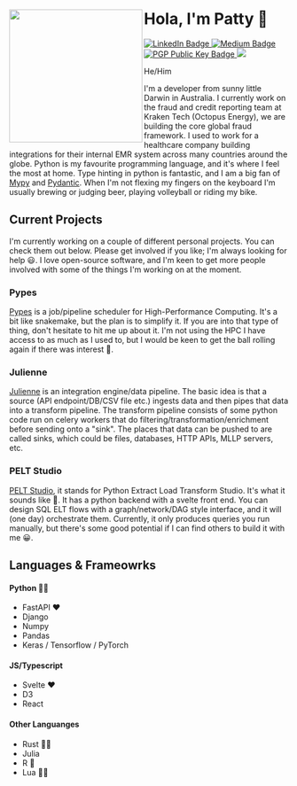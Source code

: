 # Hola, I'm Patty 👋 <a href='https://github.com/schlerp/pypes'><img src='https://avataaars.io/?avatarStyle=Transparent&topType=ShortHairTheCaesar&accessoriesType=Blank&hairColor=BlondeGolden&facialHairType=BeardLight&facialHairColor=Brown&clotheType=Hoodie&clotheColor=PastelOrange&eyeType=Side&eyebrowType=Default&mouthType=Default&skinColor=Light' align="left" height="240"/></a>

<a href="https://www.linkedin.com/in/patrick-coffey-46985a82/">
  <img src="https://img.shields.io/badge/LinkedIn-blue?style=for-the-badge&logo=linkedin&logoColor=white" alt="LinkedIn Badge"/>
</a>
<a href="https://medium.com/@patrickcoffey">
  <img src="https://img.shields.io/badge/Medium-black?style=for-the-badge&logo=medium&logoColor=white" alt="Medium Badge"/>
</a>
<a href="https://keys.openpgp.org/vks/v1/by-fingerprint/3462D9BEE84D362EDF047884358F08BBBA657953">
  <img src="https://img.shields.io/badge/PGP Public Key-pink?style=for-the-badge&logoColor=white" alt="PGP Public Key Badge"/>
</a>
<a href="https://github.com/schlerp/">
  <img src="https://shields.io/github/stars/schlerp?affiliations=OWNER%2CCOLLABORATOR&style=for-the-badge&logo=github" />
</a>

He/Him

I'm a developer from sunny little Darwin in Australia. I currently work on the fraud and credit reporting team at Kraken Tech (Octopus Energy), we are building the core global fraud framework. I used to work for a healthcare company building integrations for their internal EMR system across many countries around the globe. Python is my favourite programming language, and it's where I feel the most at home. Type hinting in python is fantastic, and I am a big fan of [Mypy](https://mypy-lang.org/) and [Pydantic](https://docs.pydantic.dev/). When I'm not flexing my fingers on the keyboard I'm usually brewing or judging beer, playing volleyball or riding my bike.

## Current Projects

I'm currently working on a couple of different personal projects. You can check them out below. Please get involved if you like; I'm always looking for help 😃. I love open-source software, and I'm keen to get more people involved with some of the things I'm working on at the moment.

### Pypes

[Pypes](https://github.com/schlerp/pypes) is a job/pipeline scheduler for High-Performance Computing. It's a bit like snakemake, but the plan is to simplify it. If you are into that type of thing, don't hesitate to hit me up about it. I'm not using the HPC I have access to as much as I used to, but I would be keen to get the ball rolling again if there was interest 🙂.

### Julienne

[Julienne](https://github.com/schlerp/julienne) is an integration engine/data pipeline. The basic idea is that a source (API endpoint/DB/CSV file etc.) ingests data and then pipes that data into a transform pipeline. The transform pipeline consists of some python code run on celery workers that do filtering/transformation/enrichment before sending onto a "sink". The places that data can be pushed to are called sinks, which could be files, databases, HTTP APIs, MLLP servers, etc.

### PELT Studio

[PELT Studio](https://github.com/schlerp/pelt-studio), it stands for Python Extract Load Transform Studio. It's what it sounds like 🤷. It has a python backend with a svelte front end. You can design SQL ELT flows with a graph/network/DAG style interface, and it will (one day) orchestrate them. Currently, it only produces queries you run manually, but there's some good potential if I can find others to build it with me 😀.

## Languages & Frameowrks

#### Python 🧑‍🏫
- FastAPI ❤️
- Django
- Numpy
- Pandas
- Keras / Tensorflow / PyTorch

#### JS/Typescript
- Svelte ❤️
- D3
- React

#### Other Languanges
- Rust 🧑‍🎓
- Julia
- R 🤷
- Lua 🧑‍🎓
